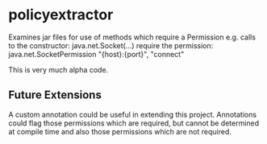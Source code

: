 policyextractor
=====================

Examines jar files for use of methods which require a Permission e.g. calls to the constructor: 
    java.net.Socket(...)
require the permission:
    java.net.SocketPermission "{host}:{port}", "connect"

This is very much alpha code.

## Future Extensions 
A custom annotation could be useful in extending this project. Annotations could flag those permissions which are required, but cannot be determined at compile time and also those permissions which are not required.  